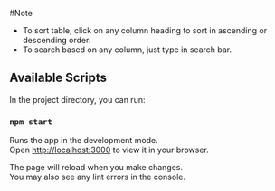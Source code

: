 #Note
 - To sort table, click on any column heading to sort in ascending or descending order.
 - To search based on any column, just type in search bar.
 

## Available Scripts

In the project directory, you can run:

### `npm start`

Runs the app in the development mode.\
Open [http://localhost:3000](http://localhost:3000) to view it in your browser.

The page will reload when you make changes.\
You may also see any lint errors in the console.
